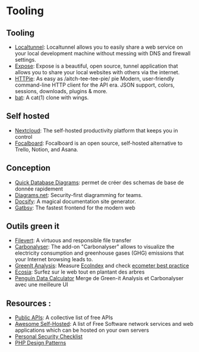 # Tooling

## Tooling

* [Localtunnel](https://theboroer.github.io/localtunnel-www/): Localtunnel allows you to easily share a web service on your local development machine without messing with DNS and firewall settings.
* [Expose](https://beyondco.de/docs/expose/introduction): Expose is a beautiful, open source, tunnel application that allows you to share your local websites with others via the internet.
* [HTTPie](https://github.com/httpie/httpie):  As easy as /aitch-tee-tee-pie/ pie Modern, user-friendly command-line HTTP client for the API era. JSON support, colors, sessions, downloads, plugins & more.
* [bat](https://github.com/sharkdp/bat):  A cat(1) clone with wings.

## Self hosted

* [Nextcloud](https://nextcloud.com/): The self-hosted productivity platform that keeps you in control
* [Focalboard](https://www.focalboard.com/): Focalboard is an open source, self-hosted alternative to Trello, Notion, and Asana.

## Conception

* [Quick Database Diagrams](https://app.quickdatabasediagrams.com): permet de créer des schemas de base de donnée rapidement
* [Diagrams.net](https://www.diagrams.net/): Security-first diagramming for teams.
* [Docsify](https://docsify.js.org): A magical documentation site generator.
* [Gatbsy](https://www.gatsbyjs.com/): The fastest frontend for the modern web

## Outils green it

* [Filevert](https://filevert.fr/): A virtuous and responsible file transfer
* [Carbonalyser](https://github.com/carbonalyser/Carbonalyser):  The add-on "Carbonalyser" allows to visualize the electricity consumption and greenhouse gases (GHG) emissions that your Internet browsing leads to.
* [GreenIt Analysis](https://addons.mozilla.org/fr/firefox/addon/greenit-analysis/):  Measure [EcoIndex](www.ecoindex.fr) and check [ecometer best practice](www.ecometer.org)
* [Ecosia](https://www.ecosia.org): Surfez sur le web tout en plantant des arbres
* [Penguin Data Calculator](https://chrome.google.com/webstore/detail/penguin-data-calculator/boejlechbbpjbhgjgmbfkofpmnggcdgk) Merge de Green-it Analysis et Carbonalyser avec une meilleure UI

## Resources :

* [Public APIs](https://github.com/public-apis/public-apis): A collective list of free APIs
* [Awesome Self-Hosted](https://github.com/awesome-selfhosted/awesome-selfhosted):  A list of Free Software network services and web applications which can be hosted on your own servers
* [Personal Security Checklist](https://github.com/Lissy93/personal-security-checklist)
* [PHP Design Patterns](https://designpatternsphp.readthedocs.io/en/latest/Creational/README.html)
